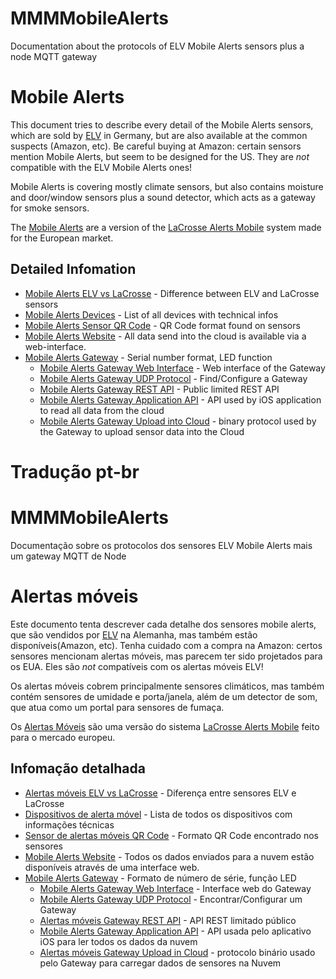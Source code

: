 # MMMMobileAlerts

Documentation about the protocols of ELV Mobile Alerts sensors plus a node MQTT gateway

# Mobile Alerts

This document tries to describe every detail of the Mobile Alerts sensors, which are sold by [ELV](https://www.elv.de/ip-wettersensoren-system.html) in Germany, but are also available at the common suspects (Amazon, etc). Be careful buying at Amazon: certain sensors mention Mobile Alerts, but seem to be designed for the US. They are _not_ compatible with the ELV Mobile Alerts ones!

Mobile Alerts is covering mostly climate sensors, but also contains moisture and door/window sensors plus a sound detector, which acts as a gateway for smoke sensors.

The [Mobile Alerts](http://www.mobile-alerts.eu) are a version of the [LaCrosse Alerts Mobile](http://www.lacrossetechnology.com/alerts/) system made for the European market.

## Detailed Infomation

- [Mobile Alerts ELV vs LaCrosse](MobileAlertsELVvsLaCrosse.markdown) - Difference between ELV and LaCrosse sensors
- [Mobile Alerts Devices](MobileAlertsDevices.markdown) - List of all devices with technical infos
- [Mobile Alerts Sensor QR Code](MobileAlertsSensorQRCode.markdown) - QR Code format found on sensors
- [Mobile Alerts Website](MobileAlertsGatewayWebsite.markdown) - All data send into the cloud is available via a web-interface.
- [Mobile Alerts Gateway](MobileAlertsGateway.markdown) - Serial number format, LED function
  * [Mobile Alerts Gateway Web Interface](MobileAlertsGatewayWebInterface.markdown) - Web interface of the Gateway
  * [Mobile Alerts Gateway UDP Protocol](MobileAlertsGatewayUDPInterface.markdown) - Find/Configure a Gateway
  * [Mobile Alerts Gateway REST API](MobileAlertsGatewayRESTAPI.markdown) - Public limited REST API
  * [Mobile Alerts Gateway Application API](MobileAlertsGatewayApplicationAPI.markdown) - API used by iOS application to read all data from the cloud
  * [Mobile Alerts Gateway Upload into Cloud](MobileAlertsGatewayBinaryUpload.markdown) - binary protocol used by the Gateway to upload sensor data into the Cloud


# Tradução pt-br

# MMMMobileAlerts

Documentação sobre os protocolos dos sensores ELV Mobile Alerts mais um gateway MQTT de Node

# Alertas móveis

Este documento tenta descrever cada detalhe dos sensores mobile alerts, que são vendidos por [ELV](https://www.elv.de/ip-wettersensoren-system.html) na Alemanha, mas também estão disponíveis(Amazon, etc). Tenha cuidado com a compra na Amazon: certos sensores mencionam alertas móveis, mas parecem ter sido projetados para os EUA. Eles são _not_ compatíveis com os alertas móveis ELV!

Os alertas móveis cobrem principalmente sensores climáticos, mas também contém sensores de umidade e porta/janela, além de um detector de som, que atua como um portal para sensores de fumaça.

Os [Alertas Móveis](http://www.mobile-alerts.eu) são uma versão do sistema [LaCrosse Alerts Mobile](http://www.lacrossetechnology.com/alerts/) feito para o mercado europeu.

## Infomação detalhada

- [Alertas móveis ELV vs LaCrosse](MobileAlertsELVvsLaCrosse.markdown) - Diferença entre sensores ELV e LaCrosse
- [Dispositivos de alerta móvel](MobileAlertsDevices.markdown) - Lista de todos os dispositivos com informações técnicas
- [Sensor de alertas móveis QR Code](MobileAlertsSensorQRCode.markdown) - Formato QR Code encontrado nos sensores
- [Mobile Alerts Website](MobileAlertsGatewayWebsite.markdown) - Todos os dados enviados para a nuvem estão disponíveis através de uma interface web.
- [Mobile Alerts Gateway](MobileAlertsGateway.markdown) - Formato de número de série, função LED
  * [Mobile Alerts Gateway Web Interface](MobileAlertsGatewayWebInterface.markdown) - Interface web do Gateway
  * [Mobile Alerts Gateway UDP Protocol](MobileAlertsGatewayUDPInterface.markdown) - Encontrar/Configurar um Gateway
  * [Alertas móveis Gateway REST API](MobileAlertsGatewayRESTAPI.markdown) - API REST limitado público
  * [Mobile Alerts Gateway Application API](MobileAlertsGatewayApplicationAPI.markdown) - API usada pelo aplicativo iOS para ler todos os dados da nuvem
  * [Alertas móveis Gateway Upload in Cloud](MobileAlertsGatewayBinaryUpload.markdown) - protocolo binário usado pelo Gateway para carregar dados de sensores na Nuvem
